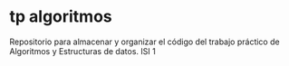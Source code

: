 # tp algoritmos
Repositorio para almacenar y organizar el código del trabajo práctico de Algoritmos y Estructuras de datos. ISI 1
